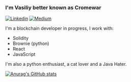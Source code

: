 <h3>I'm Vasiliy better known as Cromewar</h3>

[![Linkedin](https://img.shields.io/badge/LinkedIn-0077B5?style=for-the-badge&logo=linkedin&logoColor=white)](https://www.linkedin.com/in/cromewar/)
[![Medium](https://img.shields.io/badge/Medium-000000?style=for-the-badge&logo=medium&logoColor=white)](https://medium.com/@cromewar)

I'm a blockchain developer in progress, I work with:

- Solidity
- Brownie (python)
- React
- JavaScript

I'm also a python enthusiast, a cat lover and a Java Hater.

[![Anurag's GitHub stats](https://github-readme-stats.vercel.app/api?username=cromewar)](https://github.com/anuraghazra/github-readme-stats)

<!---
cromewar/cromewar is a ✨ special ✨ repository because its `README.md` (this file) appears on your GitHub profile.
You can click the Preview link to take a look at your changes.
--->
